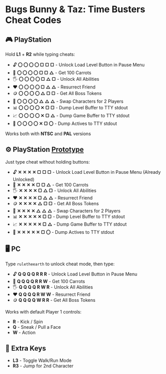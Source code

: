 # Bugs Bunny & Taz: Time Busters Cheat Codes


## 🎮 PlayStation

Hold **L1** + **R2** while typing cheats:
- 🔓 **〇 〇 〇 〇 ▢ ▢ ▢** - Unlock Load Level Button in Pause Menu
- 🥕 **〇 〇 〇 〇 ▢ ▢ △** - Get 100 Carrots
- 🖐️ **〇 〇 〇 〇 ▢ △ ▢** - Unlock All Abilities
- ❤️ **〇 〇 〇 〇 ▢ △ △** - Resurrect Friend
- 🪙 **〇 〇 〇 〇 △ ▢ ▢** - Get All Boss Tokens
- 🔁 **〇 〇 〇 〇 △ △ △** - Swap Characters for 2 Players
- 📊 **〇 〇 〇 〇 ✕ ▢ ▢** - Dump Level Buffer to TTY stdout
- 📈 **〇 〇 〇 〇 ✕ ▢ △** - Dump Game Buffer to TTY stdout
- 📃 **〇 〇 〇 〇 ✕ ▢ 〇** - Dump Actives to TTY stdout

Works both with **NTSC** and **PAL** versions


## ⚙️ PlayStation [Prototype](https://hiddenpalace.org/Bugs_Bunny_%26_Taz:_Time_Busters_(Aug_13,_2000_prototype))

Just type cheat without holding buttons:
- 🔓 **✕ ✕ ✕ ✕ ▢ ▢ ▢** - Unlock Load Level Button in Pause Menu (Already Unlocked)
- 🥕 **✕ ✕ ✕ ✕ ▢ ▢ △** - Get 100 Carrots
- 🖐️ **✕ ✕ ✕ ✕ ▢ △ ▢** - Unlock All Abilities
- ❤️ **✕ ✕ ✕ ✕ ▢ △ △** - Resurrect Friend
- 🪙 **✕ ✕ ✕ ✕ △ ▢ ▢** - Get All Boss Tokens
- 🔁 **✕ ✕ ✕ ✕ △ △ △** - Swap Characters for 2 Players
- 📊 **✕ ✕ ✕ ✕ ✕ ▢ ▢** - Dump Level Buffer to TTY stdout
- 📈 **✕ ✕ ✕ ✕ ✕ ▢ △** - Dump Game Buffer to TTY stdout
- 📃 **✕ ✕ ✕ ✕ ✕ ▢ 〇** - Dump Actives to TTY stdout


## 🖥️ PC

Type `ruletheearth` to unlock cheat mode, then type:
- 🔓 **Q Q Q Q R R R** - Unlock Load Level Button in Pause Menu
- 🥕 **Q Q Q Q R R W** - Get 100 Carrots
- 🖐️ **Q Q Q Q R W R** - Unlock All Abilities
- ❤️ **Q Q Q Q R W W** - Resurrect Friend
- 🪙 **Q Q Q Q W R R** - Get All Boss Tokens

Works with default Player 1 controls:
- **R** - Kick / Spin
- **Q** - Sneak / Pull a Face
- **W** - Action


## 🔑 Extra Keys
- **L3** - Toggle Walk/Run Mode
- **R3** - Jump for 2nd Character
